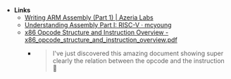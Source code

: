 - **Links**
	- [Writing ARM Assembly (Part 1) | Azeria Labs](https://azeria-labs.com/writing-arm-assembly-part-1/)
	- [Understanding Assembly Part I: RISC-V · mcyoung](https://mcyoung.xyz/2021/11/29/assembly-1/)
	- [x86 Opcode Structure and Instruction Overview - x86_opcode_structure_and_instruction_overview.pdf](https://pnx.tf/files/x86_opcode_structure_and_instruction_overview.pdf)
		- > I've just discovered this amazing document showing super clearly the relation between the opcode and the instruction 🤯